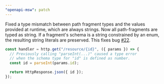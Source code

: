```yaml
---
"openapi-msw": patch
---
```


Fixed a type mismatch between path fragment types and the values provided at runtime, which are always strings. Now all path-fragments are typed as string. If a fragment's schema is a string constrained by an enum, the resulting string literals are preserved. This fixes bug [#22](https://github.com/christoph-fricke/openapi-msw/issues/22).

```typescript
const handler = http.get("/resource/{id}", ({ params }) => {
  // Previously calling "parseInt(...)" caused a type error
  // when the schema type for "id" is defined as number.
  const id = parseInt(params.id);

  return HttpResponse.json({ id });
});
```
